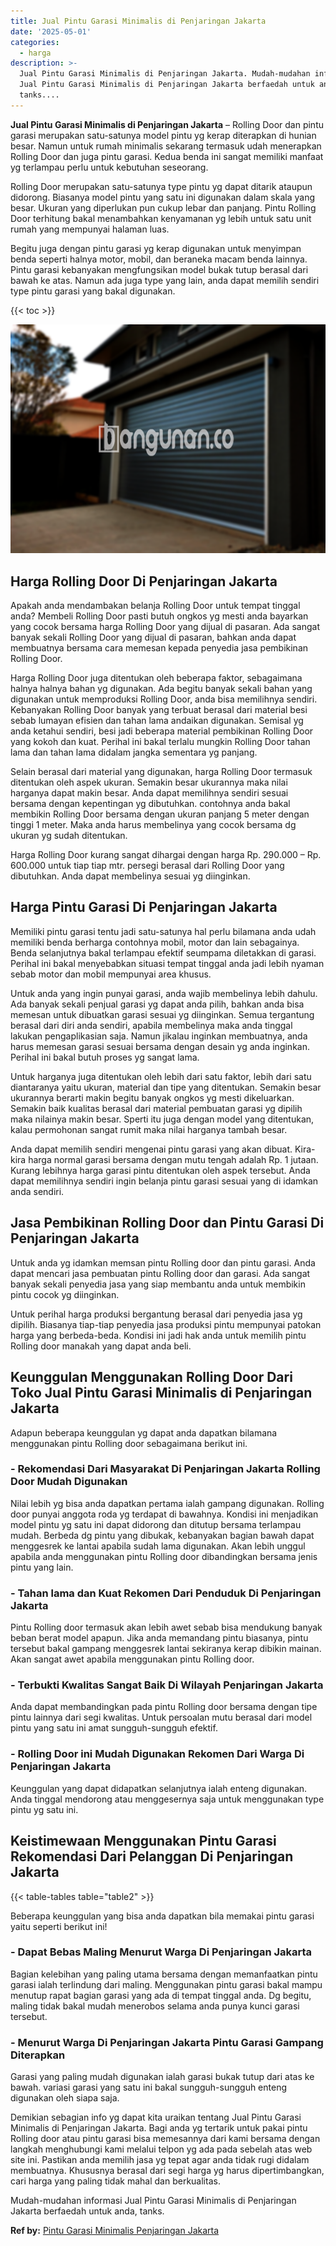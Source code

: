 ```yaml
---
title: Jual Pintu Garasi Minimalis di Penjaringan Jakarta
date: '2025-05-01'
categories:
  - harga
description: >-
  Jual Pintu Garasi Minimalis di Penjaringan Jakarta. Mudah-mudahan informasi
  Jual Pintu Garasi Minimalis di Penjaringan Jakarta berfaedah untuk anda,
  tanks....
---
```


**Jual Pintu Garasi Minimalis di Penjaringan Jakarta** – Rolling Door dan pintu garasi merupakan satu-satunya model pintu yg kerap diterapkan di hunian besar. Namun untuk rumah minimalis sekarang termasuk udah menerapkan Rolling Door dan juga pintu garasi. Kedua benda ini sangat memiliki manfaat yg terlampau perlu untuk kebutuhan seseorang.

Rolling Door merupakan satu-satunya type pintu yg dapat ditarik ataupun didorong. Biasanya model pintu yang satu ini digunakan dalam skala yang besar. Ukuran yang diperlukan pun cukup lebar dan panjang. Pintu Rolling Door terhitung bakal menambahkan kenyamanan yg lebih untuk satu unit rumah yang mempunyai halaman luas.

Begitu juga dengan pintu garasi yg kerap digunakan untuk menyimpan benda seperti halnya motor, mobil, dan beraneka macam benda lainnya. Pintu garasi kebanyakan mengfungsikan model bukak tutup berasal dari bawah ke atas. Namun ada juga type yang lain, anda dapat memilih sendiri type pintu garasi yang bakal digunakan.

{{< toc >}}

![Jual Pintu Garasi Minimalis di Penjaringan Jakarta](/images/pintu-garasi-45.png)

## Harga Rolling Door Di Penjaringan Jakarta

Apakah anda mendambakan belanja Rolling Door untuk tempat tinggal anda? Membeli Rolling Door pasti butuh ongkos yg mesti anda bayarkan yang cocok bersama harga Rolling Door yang dijual di pasaran. Ada sangat banyak sekali Rolling Door yang dijual di pasaran, bahkan anda dapat membuatnya bersama cara memesan kepada penyedia jasa pembikinan Rolling Door.

Harga Rolling Door juga ditentukan oleh beberapa faktor, sebagaimana halnya halnya bahan yg digunakan. Ada begitu banyak sekali bahan yang digunakan untuk memproduksi Rolling Door, anda bisa memilihnya sendiri. Kebanyakan Rolling Door banyak yang terbuat berasal dari material besi sebab lumayan efisien dan tahan lama andaikan digunakan. Semisal yg anda ketahui sendiri, besi jadi beberapa material pembikinan Rolling Door yang kokoh dan kuat. Perihal ini bakal terlalu mungkin Rolling Door tahan lama dan tahan lama didalam jangka sementara yg panjang.

Selain berasal dari material yang digunakan, harga Rolling Door termasuk ditentukan oleh aspek ukuran. Semakin besar ukurannya maka nilai harganya dapat makin besar. Anda dapat memilihnya sendiri sesuai bersama dengan kepentingan yg dibutuhkan. contohnya anda bakal membikin Rolling Door bersama dengan ukuran panjang 5 meter dengan tinggi 1 meter. Maka anda harus membelinya yang cocok bersama dg ukuran yg sudah ditentukan.

Harga Rolling Door kurang sangat dihargai dengan harga Rp. 290.000 – Rp. 600.000 untuk tiap tiap mtr. persegi berasal dari Rolling Door yang dibutuhkan. Anda dapat membelinya sesuai yg diinginkan.

## Harga Pintu Garasi Di Penjaringan Jakarta

Memiliki pintu garasi tentu jadi satu-satunya hal perlu bilamana anda udah memiliki benda berharga contohnya mobil, motor dan lain sebagainya. Benda selanjutnya bakal terlampau efektif seumpama diletakkan di garasi. Perihal ini bakal menyebabkan situasi tempat tinggal anda jadi lebih nyaman sebab motor dan mobil mempunyai area khusus.

Untuk anda yang ingin punyai garasi, anda wajib membelinya lebih dahulu. Ada banyak sekali penjual garasi yg dapat anda pilih, bahkan anda bisa memesan untuk dibuatkan garasi sesuai yg diinginkan. Semua tergantung berasal dari diri anda sendiri, apabila membelinya maka anda tinggal lakukan pengaplikasian saja. Namun jikalau inginkan membuatnya, anda harus memesan garasi sesuai bersama dengan desain yg anda inginkan. Perihal ini bakal butuh proses yg sangat lama.

Untuk harganya juga ditentukan oleh lebih dari satu faktor, lebih dari satu diantaranya yaitu ukuran, material dan tipe yang ditentukan. Semakin besar ukurannya berarti makin begitu banyak ongkos yg mesti dikeluarkan. Semakin baik kualitas berasal dari material pembuatan garasi yg dipilih maka nilainya makin besar. Sperti itu juga dengan model yang ditentukan, kalau permohonan sangat rumit maka nilai harganya tambah besar.

Anda dapat memilih sendiri mengenai pintu garasi yang akan dibuat. Kira-kira harga normal garasi bersama dengan mutu tengah adalah Rp. 1 jutaan. Kurang lebihnya harga garasi pintu ditentukan oleh aspek tersebut. Anda dapat memilihnya sendiri ingin belanja pintu garasi sesuai yang di idamkan anda sendiri.

## Jasa Pembikinan Rolling Door dan Pintu Garasi Di Penjaringan Jakarta

Untuk anda yg idamkan memsan pintu Rolling door dan pintu garasi. Anda dapat mencari jasa pembuatan pintu Rolling door dan garasi. Ada sangat banyak sekali penyedia jasa yang siap membantu anda untuk membikin pintu cocok yg diinginkan.

Untuk perihal harga produksi bergantung berasal dari penyedia jasa yg dipilih. Biasanya tiap-tiap penyedia jasa produksi pintu mempunyai patokan harga yang berbeda-beda. Kondisi ini jadi hak anda untuk memilih pintu Rolling door manakah yang dapat anda beli.

## Keunggulan Menggunakan Rolling Door Dari Toko Jual Pintu Garasi Minimalis di Penjaringan Jakarta

Adapun beberapa keunggulan yg dapat anda dapatkan bilamana menggunakan pintu Rolling door sebagaimana berikut ini.

### \- Rekomendasi Dari Masyarakat Di Penjaringan Jakarta Rolling Door Mudah Digunakan

Nilai lebih yg bisa anda dapatkan pertama ialah gampang digunakan. Rolling door punyai anggota roda yg terdapat di bawahnya. Kondisi ini menjadikan model pintu yg satu ini dapat didorong dan ditutup bersama terlampau mudah. Berbeda dg pintu yang dibukak, kebanyakan bagian bawah dapat menggesrek ke lantai apabila sudah lama digunakan. Akan lebih unggul apabila anda menggunakan pintu Rolling door dibandingkan bersama jenis pintu yang lain.

### \- Tahan lama dan Kuat Rekomen Dari Penduduk Di Penjaringan Jakarta

Pintu Rolling door termasuk akan lebih awet sebab bisa mendukung banyak beban berat model apapun. Jika anda memandang pintu biasanya, pintu tersebut bakal gampang menggesrek lantai sekiranya kerap dibikin mainan. Akan sangat awet apabila menggunakan pintu Rolling door.

### \- Terbukti Kwalitas Sangat Baik Di Wilayah Penjaringan Jakarta

Anda dapat membandingkan pada pintu Rolling door bersama dengan tipe pintu lainnya dari segi kwalitas. Untuk persoalan mutu berasal dari model pintu yang satu ini amat sungguh-sungguh efektif.

### \- Rolling Door ini Mudah Digunakan Rekomen Dari Warga Di Penjaringan Jakarta

Keunggulan yang dapat didapatkan selanjutnya ialah enteng digunakan. Anda tinggal mendorong atau menggesernya saja untuk menggunakan type pintu yg satu ini.

## Keistimewaan Menggunakan Pintu Garasi Rekomendasi Dari Pelanggan Di Penjaringan Jakarta

{{< table-tables table="table2" >}}

Beberapa keunggulan yang bisa anda dapatkan bila memakai pintu garasi yaitu seperti berikut ini!

### \- Dapat Bebas Maling Menurut Warga Di Penjaringan Jakarta

Bagian kelebihan yang paling utama bersama dengan memanfaatkan pintu garasi ialah terlindung dari maling. Menggunakan pintu garasi bakal mampu menutup rapat bagian garasi yang ada di tempat tinggal anda. Dg begitu, maling tidak bakal mudah menerobos selama anda punya kunci garasi tersebut.

### \- Menurut Warga Di Penjaringan Jakarta Pintu Garasi Gampang Diterapkan

Garasi yang paling mudah digunakan ialah garasi bukak tutup dari atas ke bawah. variasi garasi yang satu ini bakal sungguh-sungguh enteng digunakan oleh siapa saja.

Demikian sebagian info yg dapat kita uraikan tentang Jual Pintu Garasi Minimalis di Penjaringan Jakarta. Bagi anda yg tertarik untuk pakai pintu Rolling door atau pintu garasi bisa memesannya dari kami bersama dengan langkah menghubungi kami melalui telpon yg ada pada sebelah atas web site ini. Pastikan anda memilih jasa yg tepat agar anda tidak rugi didalam membuatnya. Khususnya berasal dari segi harga yg harus dipertimbangkan, cari harga yang paling tidak mahal dan berkualitas.

Mudah-mudahan informasi Jual Pintu Garasi Minimalis di Penjaringan Jakarta berfaedah untuk anda, tanks.

**Ref by:** [Pintu Garasi Minimalis Penjaringan Jakarta](https://id.wikipedia.org/wiki/Pintu)
